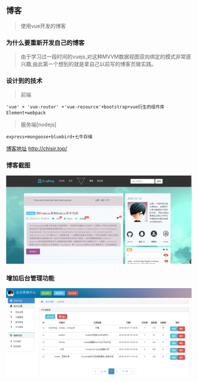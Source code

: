 ﻿## 博客
> 使用vue开发的博客

### 为什么要重新开发自己的博客
> 由于学习过一段时间的vuejs,对这种MVVM数据视图双向绑定的模式非常感兴趣,由此第一个想到的就是拿自己以前写的博客页做实践。

### 设计到的技术
> 前端
```
'vue' + 'vue-router' +'vue-resource'+bootstrap+vue衍生的组件库Element+webpack
```
> 服务端[nodejs]
```
express+mongoose+bluebird+七牛存储
```
 [博客地址](http://chisir.top/) <http://chisir.top/>
### 博客截图
![博客截图](https://raw.githubusercontent.com/JQSC/blog-vue/master/public/images/blog.png)

### 增加后台管理功能
![后台管理功能截图](https://raw.githubusercontent.com/JQSC/blog-vue/master/public/images/console.png)